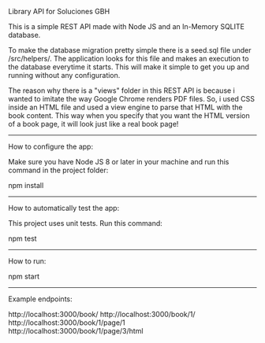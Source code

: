 Library API for Soluciones GBH

This is a simple REST API made with Node JS and an In-Memory SQLITE database. 

To make the database migration pretty simple there is a seed.sql file under /src/helpers/. The application looks for this file and makes an execution to the database everytime it starts. This will make it simple to get you up and running without any configuration.

The reason why there is a "views" folder in this REST API is because i wanted to imitate the way Google Chrome renders PDF files. So, i used CSS inside an HTML file and used a view engine to parse that HTML with the book content. This way when you specify that you want the HTML version of a book page, it will look just like a real book page!

-----------------------------------

How to configure the app:

Make sure you have Node JS 8 or later in your machine and run this command in the project folder:

npm install

------------------------------------

How to automatically test the app:

This project uses unit tests. Run this command:

npm test

-------------------------------------

How to run:

npm start

-------------------------------------

Example endpoints:

http://localhost:3000/book/
http://localhost:3000/book/1/
http://localhost:3000/book/1/page/1
http://localhost:3000/book/1/page/3/html